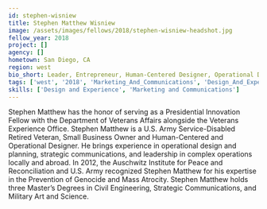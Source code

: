 ```yaml
---
id: stephen-wisniew
title: Stephen Matthew Wisniew
image: /assets/images/fellows/2018/stephen-wisniew-headshot.jpg
fellow_year: 2018
project: []
agency: []
hometown: San Diego, CA
region: west
bio_short: Leader, Entrepreneur, Human-Centered Designer, Operational Designer, Formerly @USArmy @drum10thmtn @173rdAbnBde @82ndABNDiv, Currently CEO, Stephen Matthew Designs, LLC
tags: ['west', '2018', 'Marketing_And_Communications', 'Design_And_Experience']
skills: ['Design and Experience', 'Marketing and Communications']
---
```


Stephen Matthew has the honor of serving as a Presidential Innovation Fellow with the Department of Veterans Affairs alongside the Veterans Experience Office. Stephen Matthew is a U.S. Army Service-Disabled Retired Veteran, Small Business Owner and Human-Centered and Operational Designer. He brings experience in operational design and planning, strategic communications, and leadership in complex operations locally and abroad. In 2012, the Auschwitz Institute for Peace and Reconciliation and U.S. Army recognized Stephen Matthew for his expertise in the Prevention of Genocide and Mass Atrocity. Stephen Matthew holds three Master’s Degrees in Civil Engineering, Strategic Communications, and Military Art and Science.
